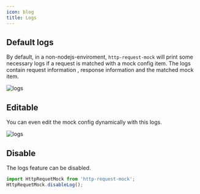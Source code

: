```yaml
---
icon: blog
title: Logs
---
```


## Default logs

By default, in a non-nodejs-enviroment, `http-request-mock` will print some necessary
logs if a request is matched with a mock config item. The logs contain request information
, response information and the matched mock item.

![logs](/http-request-mock-docs/imgs/logs.png)


## Editable

You can even edit the mock config dynamically with this logs.

![logs](/http-request-mock-docs/imgs/debug-logs.gif)

## Disable

The logs feature can be disabled.

```javascript
import HttpRequetMock from 'http-request-mock';
HttpRequetMock.disableLog();
```
